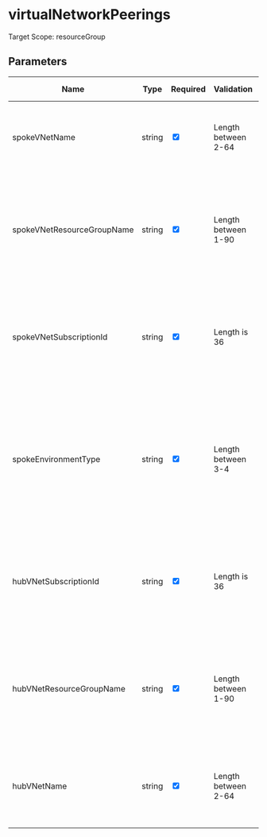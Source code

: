 ﻿# virtualNetworkPeerings

Target Scope: resourceGroup

## Parameters
| Name | Type | Required | Validation | Default value | Description |
| -- |  -- | -- | -- | -- | -- |
| spokeVNetName | string | <input type="checkbox" checked> | Length between 2-64 | <pre></pre> | The name of the Spoke VNet. This is the VNet you are trying to attach to the central hub. |
| spokeVNetResourceGroupName | string | <input type="checkbox" checked> | Length between 1-90 | <pre></pre> | The name of the resourcegroup where the Spoke VNet resides in. This is the VNet you are trying to attach to the central hub. |
| spokeVNetSubscriptionId | string | <input type="checkbox" checked> | Length is 36 | <pre></pre> | The ID of the subscription where the Spoke VNet resides in. This is the VNet you are trying to attach to the central hub. |
| spokeEnvironmentType | string | <input type="checkbox" checked> | Length between 3-4 | <pre></pre> | The environment type of the subscription where the Spoke VNet resides in. For example: `dev`, `acc`, `prd`. This is the VNet you are trying to attach to the central hub. |
| hubVNetSubscriptionId | string | <input type="checkbox" checked> | Length is 36 | <pre></pre> | The ID of the subscription where the Hub VNet resides in. This is the VNet which acts as the central Hub in the Hub/spoke model. |
| hubVNetResourceGroupName | string | <input type="checkbox" checked> | Length between 1-90 | <pre></pre> | The name of the resourcegroup where the Hub VNet resides in. This is the VNet which acts as the central Hub in the Hub/spoke model. |
| hubVNetName | string | <input type="checkbox" checked> | Length between 2-64 | <pre></pre> | The name of the Hub VNet. This is the VNet which acts as the central Hub in the Hub/spoke model. |
